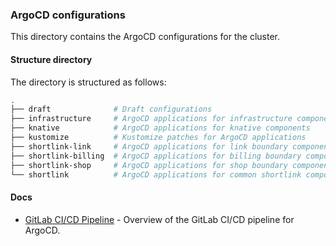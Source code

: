 ### ArgoCD configurations

This directory contains the ArgoCD configurations for the cluster.

#### Structure directory

The directory is structured as follows:

```bash
.
├── draft              # Draft configurations
├── infrastructure     # ArgoCD applications for infrastructure components
├── knative            # ArgoCD applications for knative components
├── kustomize          # Kustomize patches for ArgoCD applications
├── shortlink-link     # ArgoCD applications for link boundary components
├── shortlink-billing  # ArgoCD applications for billing boundary components
├── shortlink-shop     # ArgoCD applications for shop boundary components
└── shortlink          # ArgoCD applications for common shortlink components
```

#### Docs

- [GitLab CI/CD Pipeline](.gitlab/ci/README.md) - Overview of the GitLab CI/CD pipeline for ArgoCD.

